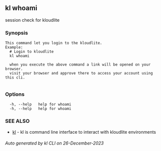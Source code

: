 ## kl whoami

session check for kloudlite

### Synopsis

```
This command let you login to the kloudlite.
Example:
  # Login to kloudlite
  kl whoami 

  when you execute the above command a link will be opened on your browser. 
  visit your browser and approve there to access your account using this cli.
	
```

### Options

```
  -h, --help   help for whoami
  -h, --help   help for whoami
```

### SEE ALSO

* [kl](kl.md)  - kl is command line interface to interact with kloudlite environments

###### Auto generated by kl CLI on 26-December-2023
